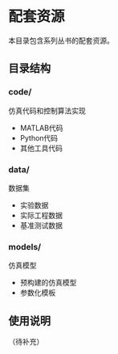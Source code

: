 # 配套资源

本目录包含系列丛书的配套资源。

## 目录结构

### code/
仿真代码和控制算法实现
- MATLAB代码
- Python代码
- 其他工具代码

### data/
数据集
- 实验数据
- 实际工程数据
- 基准测试数据

### models/
仿真模型
- 预构建的仿真模型
- 参数化模板

## 使用说明

（待补充）
